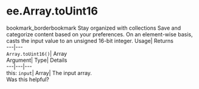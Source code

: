  
#  ee.Array.toUint16
bookmark_borderbookmark Stay organized with collections  Save and categorize content based on your preferences.
On an element-wise basis, casts the input value to an unsigned 16-bit integer. 
Usage| Returns  
---|---  
`Array.toUint16()`| Array  
Argument| Type| Details  
---|---|---  
this: `input`| Array| The input array.  
Was this helpful?
